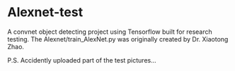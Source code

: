 # Alexnet-test

A convnet object detecting project using Tensorflow built for research testing. 
The Alexnet/train_AlexNet.py was originally created by Dr. Xiaotong Zhao.


P.S. Accidently uploaded part of the test pictures... 
